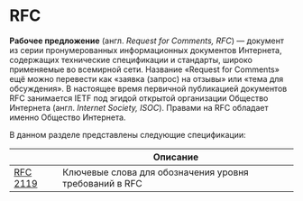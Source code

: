 RFC
===

**Рабочее предложение** (англ. *Request for Comments, RFC*) — документ из серии пронумерованных информационных документов
Интернета, содержащих технические спецификации и стандарты, широко применяемые во всемирной сети. Название «Request for
Comments» ещё можно перевести как «заявка (запрос) на отзывы» или «тема для обсуждения». В настоящее время первичной
публикацией документов RFC занимается IETF под эгидой открытой организации Общество Интернета (англ. *Internet Society,
ISOC*). Правами на RFC обладает именно Общество Интернета.

В данном разделе представлены следующие спецификации:

|                        | Описание
|------------------------|-------------------------------------------------------
| [RFC 2119](RFC2119.md) | Ключевые слова для обозначения уровня требований в RFC
